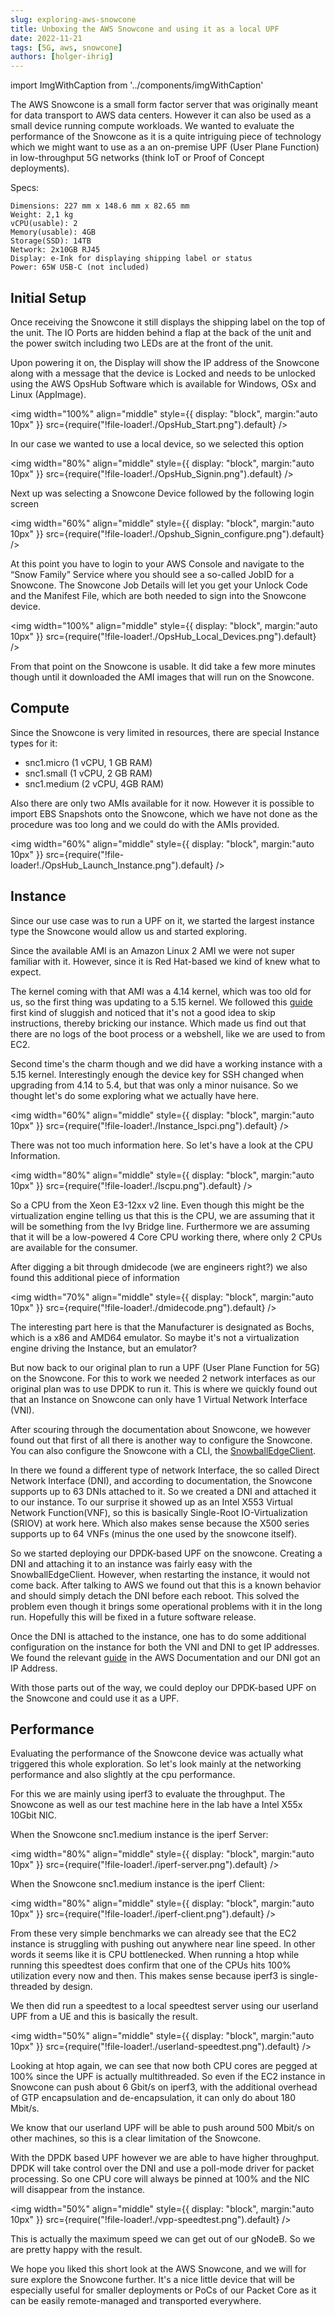 ```yaml
---
slug: exploring-aws-snowcone
title: Unboxing the AWS Snowcone and using it as a local UPF
date: 2022-11-21
tags: [5G, aws, snowcone]
authors: [holger-ihrig]
---
```


import ImgWithCaption from '../components/imgWithCaption'


The AWS Snowcone is a small form factor server that was originally meant for data transport to AWS data centers. 
However it can also be used as a small device running compute workloads. We wanted to evaluate the performance of the 
Snowcone as it is a quite intriguing piece of technology which we might want to use as a an on-premise UPF (User Plane 
Function) in low-throughput 5G networks (think IoT or Proof of Concept deployments).

<!--truncate-->

Specs:
```
Dimensions: 227 mm x 148.6 mm x 82.65 mm
Weight: 2,1 kg
vCPU(usable): 2
Memory(usable): 4GB
Storage(SSD): 14TB
Network: 2x10GB RJ45
Display: e-Ink for displaying shipping label or status
Power: 65W USB-C (not included)
```

## Initial Setup

Once receiving the Snowcone it still displays the shipping label on the top of the unit. The IO Ports are hidden behind 
a flap at the back of the unit and the power switch including two LEDs are at the front of the unit.

Upon powering it on, the Display will show the IP address of the Snowcone along with a message that the device is Locked
and needs to be unlocked using the AWS OpsHub Software which is available for Windows, OSx and Linux (AppImage).

<img
width="100%"
align="middle"
style={{
display: "block",
margin:"auto 10px"
}}
src={require("!file-loader!./OpsHub_Start.png").default}
/>

In our case we wanted to use a local device, so we selected this option

<img
width="80%"
align="middle"
style={{
display: "block",
margin:"auto 10px"
}}
src={require("!file-loader!./OpsHub_Signin.png").default}
/>

Next up was selecting a Snowcone Device followed by the following login screen

<img
width="60%"
align="middle"
style={{
display: "block",
margin:"auto 10px"
}}
src={require("!file-loader!./Opshub_Signin_configure.png").default}
/>

At this point you have to login to your AWS Console and navigate to the “Snow Family” Service where you should see 
a so-called JobID for a Snowcone. The Snowcone Job Details will let you get your Unlock Code and the Manifest File, 
which are both needed to sign into the Snowcone device.

<img
width="100%"
align="middle"
style={{
display: "block",
margin:"auto 10px"
}}
src={require("!file-loader!./OpsHub_Local_Devices.png").default}
/>

From that point on the Snowcone is usable. It did take a few more minutes though until it downloaded the AMI images 
that will run on the Snowcone.

## Compute

Since the Snowcone is very limited in resources, there are special Instance types for it:
- snc1.micro (1 vCPU, 1 GB RAM)
- snc1.small (1 vCPU, 2 GB RAM)
- snc1.medium (2 vCPU, 4GB RAM)

Also there are only two AMIs available for it now. However it is possible to import EBS Snapshots onto the Snowcone, 
which we have not done as the procedure was too long and we could do with the AMIs provided.

<img
width="60%"
align="middle"
style={{
display: "block",
margin:"auto 10px"
}}
src={require("!file-loader!./OpsHub_Launch_Instance.png").default}
/>

## Instance

Since our use case was to run a UPF on it, we started the largest instance type the Snowcone would allow us and 
started exploring.

Since the available AMI is an Amazon Linux 2 AMI we were not super familiar with it. However, since it is Red Hat-based 
we kind of knew what to expect.

The kernel coming with that AMI was a 4.14 kernel, which was too old for us, so the first thing was updating to 
a 5.15 kernel. We followed this [guide](https://aws.amazon.com/premiumsupport/knowledge-center/amazon-linux-2-kernel-upgrade/) 
first kind of sluggish and noticed that it's not a good idea to skip instructions, thereby bricking our instance. 
Which made us find out that there are no logs of the boot process or a webshell, like we are used to from EC2.

Second time's the charm though and we did have a working instance with a 5.15 kernel. Interestingly enough the 
device key for SSH changed when upgrading from 4.14 to 5.4, but that was only a minor nuisance.
So we thought let's do some exploring what we actually have here.

<img
width="60%"
align="middle"
style={{
display: "block",
margin:"auto 10px"
}}
src={require("!file-loader!./Instance_lspci.png").default}
/>

There was not too much information here. So let's have a look at the CPU Information.

<img
width="80%"
align="middle"
style={{
display: "block",
margin:"auto 10px"
}}
src={require("!file-loader!./lscpu.png").default}
/>

So a CPU from the Xeon E3-12xx v2 line. Even though this might be the virtualization engine telling us that this is 
the CPU, we are assuming that it will be something from the Ivy Bridge line. Furthermore we are assuming that it will 
be a low-powered 4 Core CPU working there, where only 2 CPUs are available for the consumer.

After digging a bit through dmidecode (we are engineers right?) we also found this additional piece of information

<img
width="70%"
align="middle"
style={{
display: "block",
margin:"auto 10px"
}}
src={require("!file-loader!./dmidecode.png").default}
/>

The interesting part here is that the Manufacturer is designated as Bochs, which is a x86 and AMD64 emulator. 
So maybe it's not a virtualization engine driving the Instance, but an emulator?

But now back to our original plan to run a UPF (User Plane Function for 5G) on the Snowcone. For this to work we 
needed 2 network interfaces as our original plan was to use DPDK to run it. This is where we quickly found out that 
an Instance on Snowcone can only have 1 Virtual Network Interface (VNI).

After scouring through the documentation about Snowcone, we however found out that first of all there is another way 
to configure the Snowcone. You can also configure the Snowcone with a CLI, the [SnowballEdgeClient](https://aws.amazon.com/snowball/resources/).

In there we found a different type of network Interface, the so called Direct Network Interface (DNI), and according 
to documentation, the Snowcone supports up to 63 DNIs attached to it.
So we created a DNI and attached it to our instance.
To our surprise it showed up as an Intel X553 Virtual Network Function(VNF), so this is basically 
Single-Root IO-Virtualization (SRIOV) at work here. Which also makes sense because the X500 series supports up 
to 64 VNFs (minus the one used by the snowcone itself).

So we started deploying our DPDK-based UPF on the snowcone. Creating a DNI and attaching it to an instance was fairly 
easy with the SnowballEdgeClient. However, when restarting the instance, it would not come back. After talking to AWS 
we found out that this is a known behavior and should simply detach the DNI before each reboot. This solved the problem 
even though it brings some operational problems with it in the long run. Hopefully this will be fixed in a future 
software release.

Once the DNI is attached to the instance, one has to do some additional configuration on the instance for both 
the VNI and DNI to get IP addresses. We found the relevant [guide](https://docs.aws.amazon.com/snowball/latest/developer-guide/network-config-ec2.html) 
in the AWS Documentation and our DNI got an IP Address.

With those parts out of the way, we could deploy our DPDK-based UPF on the Snowcone and could use it as a UPF.

## Performance

Evaluating the performance of the Snowcone device was actually what triggered this whole exploration. So let's look mainly at the networking performance and also slightly at the cpu performance.

For this we are mainly using iperf3 to evaluate the throughput. The Snowcone as well as our test machine here in the lab have a Intel X55x 10Gbit NIC.

When the Snowcone snc1.medium instance is the iperf Server:

<img
width="80%"
align="middle"
style={{
display: "block",
margin:"auto 10px"
}}
src={require("!file-loader!./iperf-server.png").default}
/>

When the Snowcone snc1.medium instance is the iperf Client:

<img
width="80%"
align="middle"
style={{
display: "block",
margin:"auto 10px"
}}
src={require("!file-loader!./iperf-client.png").default}
/>

From these very simple benchmarks we can already see that the EC2 instance is struggling with pushing out anywhere 
near line speed. In other words it seems like it is CPU bottlenecked. When running a htop while running this speedtest 
does confirm that one of the CPUs hits 100% utilization every now and then. This makes sense because iperf3 is 
single-threaded by design.

We then did run a speedtest to a local speedtest server using our userland UPF from a UE and this is basically 
the result.

<img
width="50%"
align="middle"
style={{
display: "block",
margin:"auto 10px"
}}
src={require("!file-loader!./userland-speedtest.png").default}
/>

Looking at htop again, we can see that now both CPU cores are pegged at 100% since the UPF is actually multithreaded. 
So even if the EC2 instance in Snowcone can push about 6 Gbit/s on iperf3, with the additional overhead of 
GTP encapsulation and de-encapsulation, it can only do about 180 Mbit/s.

We know that our userland UPF will be able to push around 500 Mbit/s on other machines, so this is a clear limitation 
of the Snowcone.

With the DPDK based UPF however we are able to have higher throughput. DPDK will take control over the DNI and use 
a poll-mode driver for packet processing. So one CPU core will always be pinned at 100% and the NIC will 
disappear from the instance.

<img
width="50%"
align="middle"
style={{
display: "block",
margin:"auto 10px"
}}
src={require("!file-loader!./vpp-speedtest.png").default}
/>

This is actually the maximum speed we can get out of our gNodeB. So we are pretty happy with the result.

We hope you liked this short look at the AWS Snowcone, and we will for sure explore the Snowcone further. It's a 
nice little device that will be especially useful for smaller deployments or PoCs of our Packet Core as it can be easily 
remote-managed and transported everywhere.
